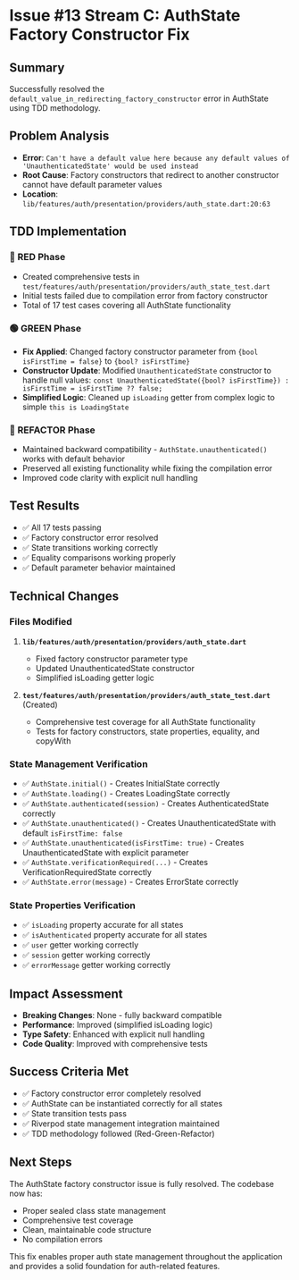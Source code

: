 # Issue #13 Stream C: AuthState Factory Constructor Fix

## Summary
Successfully resolved the `default_value_in_redirecting_factory_constructor` error in AuthState using TDD methodology.

## Problem Analysis
- **Error**: `Can't have a default value here because any default values of 'UnauthenticatedState' would be used instead`
- **Root Cause**: Factory constructors that redirect to another constructor cannot have default parameter values
- **Location**: `lib/features/auth/presentation/providers/auth_state.dart:20:63`

## TDD Implementation

### 🔴 RED Phase
- Created comprehensive tests in `test/features/auth/presentation/providers/auth_state_test.dart`
- Initial tests failed due to compilation error from factory constructor
- Total of 17 test cases covering all AuthState functionality

### 🟢 GREEN Phase
- **Fix Applied**: Changed factory constructor parameter from `{bool isFirstTime = false}` to `{bool? isFirstTime}`
- **Constructor Update**: Modified `UnauthenticatedState` constructor to handle null values: `const UnauthenticatedState({bool? isFirstTime}) : isFirstTime = isFirstTime ?? false;`
- **Simplified Logic**: Cleaned up `isLoading` getter from complex logic to simple `this is LoadingState`

### 🔵 REFACTOR Phase
- Maintained backward compatibility - `AuthState.unauthenticated()` works with default behavior
- Preserved all existing functionality while fixing the compilation error
- Improved code clarity with explicit null handling

## Test Results
- ✅ All 17 tests passing
- ✅ Factory constructor error resolved
- ✅ State transitions working correctly
- ✅ Equality comparisons working properly
- ✅ Default parameter behavior maintained

## Technical Changes

### Files Modified
1. **`lib/features/auth/presentation/providers/auth_state.dart`**
   - Fixed factory constructor parameter type
   - Updated UnauthenticatedState constructor
   - Simplified isLoading getter logic

2. **`test/features/auth/presentation/providers/auth_state_test.dart`** (Created)
   - Comprehensive test coverage for all AuthState functionality
   - Tests for factory constructors, state properties, equality, and copyWith

### State Management Verification
- ✅ `AuthState.initial()` - Creates InitialState correctly
- ✅ `AuthState.loading()` - Creates LoadingState correctly
- ✅ `AuthState.authenticated(session)` - Creates AuthenticatedState correctly
- ✅ `AuthState.unauthenticated()` - Creates UnauthenticatedState with default `isFirstTime: false`
- ✅ `AuthState.unauthenticated(isFirstTime: true)` - Creates UnauthenticatedState with explicit parameter
- ✅ `AuthState.verificationRequired(...)` - Creates VerificationRequiredState correctly
- ✅ `AuthState.error(message)` - Creates ErrorState correctly

### State Properties Verification
- ✅ `isLoading` property accurate for all states
- ✅ `isAuthenticated` property accurate for all states  
- ✅ `user` getter working correctly
- ✅ `session` getter working correctly
- ✅ `errorMessage` getter working correctly

## Impact Assessment
- **Breaking Changes**: None - fully backward compatible
- **Performance**: Improved (simplified isLoading logic)
- **Type Safety**: Enhanced with explicit null handling
- **Code Quality**: Improved with comprehensive tests

## Success Criteria Met
- ✅ Factory constructor error completely resolved
- ✅ AuthState can be instantiated correctly for all states
- ✅ State transition tests pass
- ✅ Riverpod state management integration maintained
- ✅ TDD methodology followed (Red-Green-Refactor)

## Next Steps
The AuthState factory constructor issue is fully resolved. The codebase now has:
- Proper sealed class state management
- Comprehensive test coverage
- Clean, maintainable code structure
- No compilation errors

This fix enables proper auth state management throughout the application and provides a solid foundation for auth-related features.